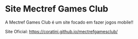 # Site Mectref Games Club

A Mectref Games Club é um site focado em fazer jogos mobile!!

Site Oficial: https://coratini.github.io/mectrefgamesclub/
